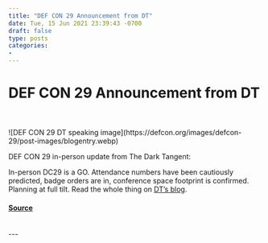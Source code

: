 ```yaml
---
title: "DEF CON 29 Announcement from DT"
date: Tue, 15 Jun 2021 23:39:43 -0700
draft: false
type: posts
categories: 
- 
---
```

# DEF CON 29 Announcement from DT

<br/>

<br/>
![DEF CON 29 DT speaking image](https://defcon.org/images/defcon-29/post-images/blogentry.webp)  

DEF CON 29 in-person update from The Dark Tangent:  
  
In-person DC29 is a GO. Attendance numbers have been cautiously predicted, badge orders are in, conference space footprint is confirmed. Planning at full tilt. Read the whole thing on [DT’s blog](https://forum.defcon.org/node/237437).

#### [Source](https://forum.defcon.org/node/237437)

<br/>
---
